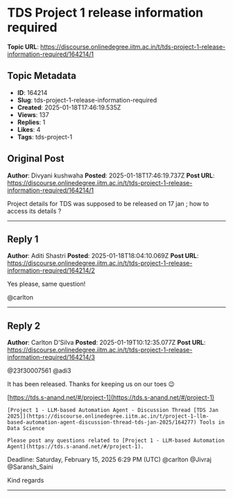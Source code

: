 # TDS Project 1 release information required

**Topic URL**: https://discourse.onlinedegree.iitm.ac.in/t/tds-project-1-release-information-required/164214/1

## Topic Metadata
- **ID**: 164214
- **Slug**: tds-project-1-release-information-required
- **Created**: 2025-01-18T17:46:19.535Z
- **Views**: 137
- **Replies**: 1
- **Likes**: 4
- **Tags**: tds-project-1

## Original Post
**Author**: Divyani kushwaha 
**Posted**: 2025-01-18T17:46:19.737Z
**Post URL**: https://discourse.onlinedegree.iitm.ac.in/t/tds-project-1-release-information-required/164214/1

Project details for TDS was supposed to be released on 17 jan ; how to access its details ?

---

## Reply 1
**Author**: Aditi Shastri
**Posted**: 2025-01-18T18:04:10.069Z
**Post URL**: https://discourse.onlinedegree.iitm.ac.in/t/tds-project-1-release-information-required/164214/2

Yes please, same question!

@carlton

---

## Reply 2
**Author**: Carlton D'Silva
**Posted**: 2025-01-19T10:12:35.077Z
**Post URL**: https://discourse.onlinedegree.iitm.ac.in/t/tds-project-1-release-information-required/164214/3

@23f30007561 @adi3

It has been released. Thanks for keeping us on our toes  :wink: 

[https://tds.s-anand.net/#/project-1](https://tds.s-anand.net/#/project-1)

    [Project 1 - LLM-based Automation Agent - Discussion Thread [TDS Jan 2025]](https://discourse.onlinedegree.iitm.ac.in/t/project-1-llm-based-automation-agent-discussion-thread-tds-jan-2025/164277) Tools in Data Science

    Please post any questions related to [Project 1 - LLM-based Automation Agent](https://tds.s-anand.net/#/project-1). 
Deadline: Saturday, February 15, 2025 6:29 PM (UTC) 
@carlton @Jivraj @Saransh_Saini

Kind regards

---
